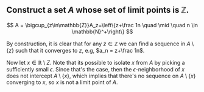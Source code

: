 ## Construct a set $A$ whose set of limit points is $\mathbb{Z}$.

$$
A = \bigcup_{z\in\mathbb{Z}}A_z=\left\{z+\frac 1n \quad \mid \quad n \in \mathbb{N}^+\right\}
$$

By construction, it is clear that for any $z\in\mathbb{Z}$ we can find a sequence in $A\setminus \{z\}$ such that it converges to $z$, e.g, $a_n = z+\frac 1n$.

Now let $x\in \mathbb{R}\setminus{Z}$. Note that its possible to isolate $x$ from $A$ by picking a sufficiently small $\epsilon$. Since that's the case, then the $\epsilon$-neighborhood of $x$ does not intercept $A\setminus\{x\}$, which implies that there's no sequence on $A\setminus\{x\}$ converging to $x$, so $x$ is not a limit point of $A$.